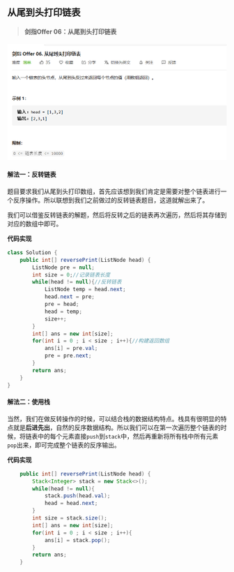 

## 从尾到头打印链表

> #### 剑指Offer 06：从尾到头打印链表

![](题目描述.png)

#### 解法一：反转链表

题目要求我们从尾到头打印数组，首先应该想到我们肯定是需要对整个链表进行一个反序操作。所以联想到我们之前做过的反转链表题目，这道就解出来了。

我们可以借鉴反转链表的解题，然后将反转之后的链表再次遍历，然后将其存储到对应的数组中即可。

**代码实现**

```java
class Solution {
    public int[] reversePrint(ListNode head) {
        ListNode pre = null;
        int size = 0;//记录链表长度
        while(head != null){//反转链表
            ListNode temp = head.next;
            head.next = pre;
            pre = head;
            head = temp;
            size++;
        }
        int[] ans = new int[size];
        for(int i = 0 ; i < size ; i++){//构建返回数组
            ans[i] = pre.val;
            pre = pre.next;
        }
        return ans;
    }
}
```

#### 解法二：使用栈

当然，我们在做反转操作的时候，可以结合栈的数据结构特点。栈具有很明显的特点就是**后进先出**，自然的反序数据结构。所以我们可以在第一次遍历整个链表的时候，将链表中的每个元素直接```push```到```stack```中，然后再重新将所有栈中所有元素```pop```出来，即可完成整个链表的反序输出。

**代码实现**

```java
	public int[] reversePrint(ListNode head) {
        Stack<Integer> stack = new Stack<>();
        while(head != null){
            stack.push(head.val);
            head = head.next;
        }
        int size = stack.size();
        int[] ans = new int[size];
        for(int i = 0 ; i < size ; i++){
            ans[i] = stack.pop();
        }
        return ans;
    }
```

